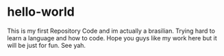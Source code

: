 # hello-world

This is my first Repository Code and im actually a brasilian.
Trying hard to learn a language and how to code.
Hope you guys like my work here but it will be just for fun.
See yah.

